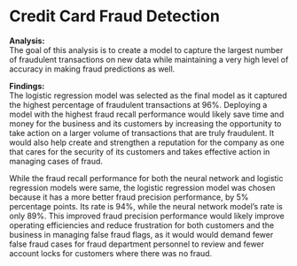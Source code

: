 # Credit Card Fraud Detection

**Analysis:**<br>
The goal of this analysis is to create a model to capture the largest number of fraudulent transactions on new data while maintaining a very high level of accuracy in making fraud predictions as well.


**Findings:**<br>
The logistic regression model was selected as the final model as it captured the highest percentage of fraudulent transactions at 96%. Deploying a model with the highest fraud recall performance would likely save time and money for the business and its customers by increasing the opportunity to take action on a larger volume of transactions that are truly fraudulent. It would also help create and strengthen a reputation for the company as one that cares for the security of its customers and takes effective action in managing cases of fraud.  

While the fraud recall performance for both the neural network and logistic regression models were same, the logistic regression model was chosen because it has a more better fraud precision performance, by 5% percentage points. Its rate is 94%, while the neural network model’s rate is only 89%. This improved fraud precision performance would likely improve operating efficiencies and reduce frustration for both customers and the business in managing false fraud flags, as it would would demand fewer false fraud cases for fraud department personnel to review and fewer account locks for customers where there was no fraud.


